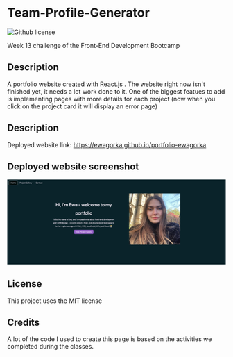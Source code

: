 # Team-Profile-Generator
 ![Github license](https://img.shields.io/badge/License-MIT-blue.svg)

Week 13 challenge of the Front-End Development Bootcamp
  ## Description
 A portfolio website created with React.js . The website right now isn't finished yet, it needs a lot work done to it. One of the biggest featues to add is implementing pages with more details for each project (now when you click on the project card it will display an error page)

   ## Description
   Deployed website link: https://ewagorka.github.io/portfolio-ewagorka

  ## Deployed website screenshot
 ![Deployed website screenshot](src/images/deployed-website.png)
 
  ## License

  This project uses the MIT license


  ## Credits
A lot of the code I used to create this page is based on the activities we completed during the classes.

